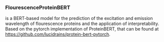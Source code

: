 ### FlourescenceProteinBERT ###
is a BERT-based model for the prediction of the excitation and emission wavelength of flourescence proteins and the application of interpretability.
Based on the pytorch implementation of ProteinBERT, that can be found at https://github.com/lucidrains/protein-bert-pytorch.
